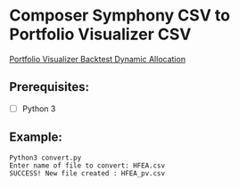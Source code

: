 # Composer Symphony CSV to Portfolio Visualizer CSV

[Portfolio Visualizer Backtest Dynamic Allocation](https://www.portfoliovisualizer.com/backtest-dynamic-allocation)

## Prerequisites:
- [ ] Python 3



## Example:

    Python3 convert.py
    Enter name of file to convert: HFEA.csv
    SUCCESS! New file created : HFEA_pv.csv
